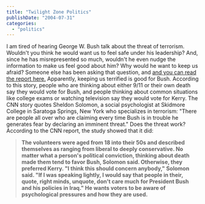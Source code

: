 ```yaml
---
title: "Twilight Zone Politics"
publishDate: "2004-07-31"
categories: 
  - "politics"
---
```


I am tired of hearing George W. Bush talk about the threat of terrorism. Wouldn't you think he would want us to feel safe under his leadership? And, since he has misrepresented so much, wouldn't he even nudge the information to make us feel good about him? Why would he want to keep us afraid? Someone else has been asking that question, and [and you can read the report here.](http://apollo.skidmore.edu/news/news.release.detail_show?p_news_id=693) Apparently, keeping us terrified is good for Bush. According to this story, people who are thinking about either 9/11 or their own death say they would vote for Bush, and people thinking about common situations like college exams or watching television say they would vote for Kerry. The CNN story quotes Sheldon Solomon, a social psychologist at Skidmore College in Saratoga Springs, New York who specializes in terrorism: "There are people all over who are claiming every time Bush is in trouble he generates fear by declaring an imminent threat." Does the threat work? According to the CNN report, the study showed that it did:

> **The volunteers were aged from 18 into their 50s and described themselves as ranging from liberal to deeply conservative. No matter what a person's political conviction, thinking about death made them tend to favor Bush, Solomon said. Otherwise, they preferred Kerry. "I think this should concern anybody," Solomon said. "If I was speaking lightly, I would say that people in their, quote, right minds, unquote, don't care much for President Bush and his policies in Iraq." He wants voters to be aware of psychological pressures and how they are used.**
